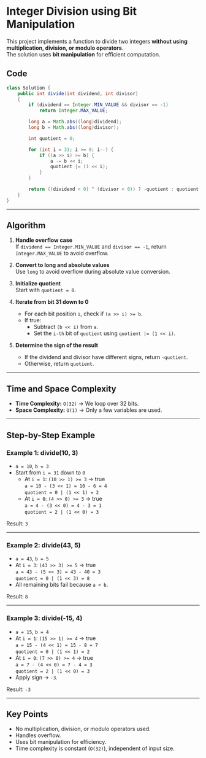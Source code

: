 # Integer Division using Bit Manipulation

This project implements a function to divide two integers **without using multiplication, division, or modulo operators**.  
The solution uses **bit manipulation** for efficient computation.

## Code

```java
class Solution {
    public int divide(int dividend, int divisor) 
    {
        if (dividend == Integer.MIN_VALUE && divisor == -1)
            return Integer.MAX_VALUE;

        long a = Math.abs((long)dividend);
        long b = Math.abs((long)divisor);

        int quotient = 0;

        for (int i = 31; i >= 0; i--) {
            if ((a >> i) >= b) {
                a -= b << i;
                quotient |= (1 << i);
            }
        }

        return ((dividend < 0) ^ (divisor < 0)) ? -quotient : quotient;
    }
}
```

---

## Algorithm

1. **Handle overflow case**  
   If `dividend == Integer.MIN_VALUE` and `divisor == -1`, return `Integer.MAX_VALUE` to avoid overflow.

2. **Convert to long and absolute values**  
   Use `long` to avoid overflow during absolute value conversion.

3. **Initialize quotient**  
   Start with `quotient = 0`.

4. **Iterate from bit 31 down to 0**  
   - For each bit position `i`, check if `(a >> i) >= b`.
   - If true:
     - Subtract `(b << i)` from `a`.
     - Set the `i-th` bit of `quotient` using `quotient |= (1 << i)`.

5. **Determine the sign of the result**  
   - If the dividend and divisor have different signs, return `-quotient`.
   - Otherwise, return `quotient`.

---

## Time and Space Complexity

- **Time Complexity:** `O(32)` → We loop over 32 bits.
- **Space Complexity:** `O(1)` → Only a few variables are used.

---

## Step-by-Step Example

### Example 1: divide(10, 3)
- `a = 10`, `b = 3`
- Start from `i = 31` down to `0`
    - At `i = 1`: `(10 >> 1) >= 3` → true  
      `a = 10 - (3 << 1) = 10 - 6 = 4`  
      `quotient = 0 | (1 << 1) = 2`
    - At `i = 0`: `(4 >> 0) >= 3` → true  
      `a = 4 - (3 << 0) = 4 - 3 = 1`  
      `quotient = 2 | (1 << 0) = 3`

Result: `3`

---

### Example 2: divide(43, 5)
- `a = 43`, `b = 5`
- At `i = 3`: `(43 >> 3) >= 5` → true  
  `a = 43 - (5 << 3) = 43 - 40 = 3`  
  `quotient = 0 | (1 << 3) = 8`
- All remaining bits fail because `a < b`.

Result: `8`

---

### Example 3: divide(-15, 4)
- `a = 15`, `b = 4`
- At `i = 1`: `(15 >> 1) >= 4` → true  
  `a = 15 - (4 << 1) = 15 - 8 = 7`  
  `quotient = 0 | (1 << 1) = 2`
- At `i = 0`: `(7 >> 0) >= 4` → true  
  `a = 7 - (4 << 0) = 7 - 4 = 3`  
  `quotient = 2 | (1 << 0) = 3`
- Apply sign → `-3`.

Result: `-3`

---

## Key Points
- No multiplication, division, or modulo operators used.
- Handles overflow.
- Uses bit manipulation for efficiency.
- Time complexity is constant (`O(32)`), independent of input size.

